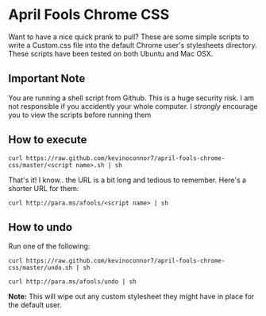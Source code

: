 # April Fools Chrome CSS

Want to have a nice quick prank to pull? These are some simple scripts to write a Custom.css file into the default Chrome user's stylesheets directory. These scripts have been tested on both Ubuntu and Mac OSX.

## Important Note

You are running a shell script from Github. This is a huge security risk. I am not responsible if you accidently your whole computer. I *strongly* encourage you to view the scripts before running them

## How to execute
```
curl https://raw.github.com/kevinoconnor7/april-fools-chrome-css/master/<script name>.sh | sh
```

That's it! I know.. the URL is a bit long and tedious to remember. Here's a shorter URL for them:

```
curl http://para.ms/afools/<script name> | sh
```

## How to undo

Run one of the following:

```
curl https://raw.github.com/kevinoconnor7/april-fools-chrome-css/master/undo.sh | sh
```
```
curl http://para.ms/afools/undo | sh
```

**Note:** This will wipe out any custom stylesheet they might have in place for the default user.